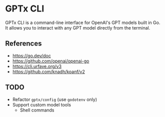 # GPTx CLI

GPTx CLI is a command-line interface for OpenAI's GPT models built in Go.
It allows you to interact with any GPT model directly from the terminal.

## References

- https://go.dev/doc
- https://github.com/openai/openai-go
- https://cli.urfave.org/v3
- https://github.com/knadh/koanf/v2

## TODO

- Refactor `gptx/config` (use `godotenv` only)
- Support custom model tools
    - Shell commands
